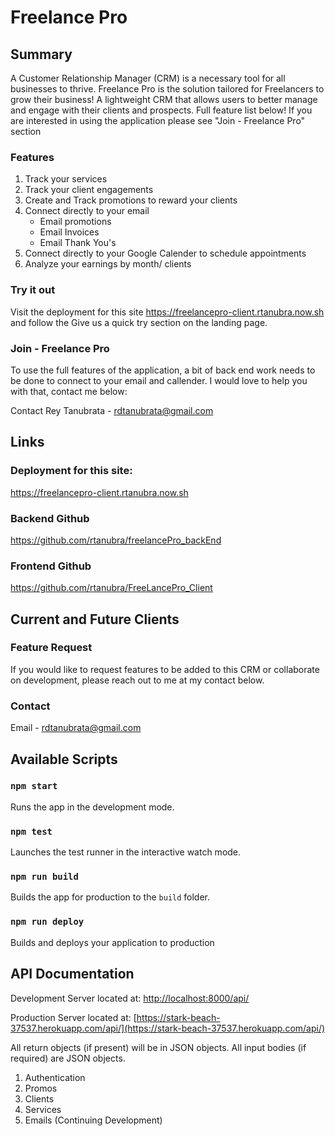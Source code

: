 # Freelance Pro

## Summary
A Customer Relationship Manager (CRM) is a necessary tool for all businesses to thrive. Freelance Pro is the solution tailored for Freelancers to grow their business! A lightweight CRM that allows users to better manage and engage with their clients and prospects. Full feature list below! If you are interested in using the application please see "Join - Freelance Pro" section

### Features
<ol>
    <li>Track your services</li>
    <li>Track your client engagements</li>
    <li>Create and Track promotions to reward your clients</li>
    <li>Connect directly to your email
        <ul>
            <li>Email promotions</li>
            <li>Email Invoices</li>
            <li>Email Thank You's</li>
        </ul>
    </li>
    <li>Connect directly to your Google Calender to schedule appointments </li>
    <li>Analyze your earnings by month/ clients</li>
</ol>

### Try it out
Visit the deployment for this site https://freelancepro-client.rtanubra.now.sh and follow the Give us a quick try section on the landing page.

### Join - Freelance Pro
To use the full features of the application, a bit of back end work needs to be done to connect to your email and callender. I would love to help you with that, contact me below:

Contact Rey Tanubrata - rdtanubrata@gmail.com

## Links

### Deployment for this site:
https://freelancepro-client.rtanubra.now.sh

### Backend Github
https://github.com/rtanubra/freelancePro_backEnd

### Frontend Github
https://github.com/rtanubra/FreeLancePro_Client

## Current and Future Clients

### Feature Request
If you would like to request features to be added to this CRM or collaborate on development, please reach out to me at my contact below.

### Contact
Email - rdtanubrata@gmail.com

## Available Scripts
### `npm start`
Runs the app in the development mode.<br>
### `npm test`
Launches the test runner in the interactive watch mode.<br>
### `npm run build`
Builds the app for production to the `build` folder.<br>
### `npm run deploy`
Builds and deploys your application to production<br>

## API Documentation

Development Server located at: [http://localhost:8000/api/](http://localhost:8000/api/)

Production Server located at: [https://stark-beach-37537.herokuapp.com/api/](https://stark-beach-37537.herokuapp.com/api/)

All return objects (if present) will be in JSON objects. All input bodies (if required) are JSON objects.

<ol>
    <li>Authentication</li>
    <li>Promos</li>
    <li>Clients</li>
    <li>Services</li>
    <li>Emails (Continuing Development)</li>
</ol>